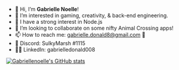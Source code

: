 - 👋 Hi, I’m <b>Gabrielle Noelle</b>!
- 👀 I’m interested in gaming, creativity, & back-end engineering.
- 👾 I have a strong interest in Node.js
- 💞️ I’m looking to collaborate on some nifty Animal Crossing apps!
- 📫 How to reach me: gabrielle.donald8@gmail.com 📨
- 👾 Discord: SulkyMarsh #1115
- 👩‍💻 LinkedIn: gabrielledonald008

[![Gabriellenoelle's GitHub stats](https://github-readme-stats.vercel.app/api?username=gabriellenoelle)](https://github.com/anuraghazra/github-readme-stats)



<!---
gabriellenoelle/gabriellenoelle is a ✨ special ✨ repository because its `README.md` (this file) appears on your GitHub profile.
You can click the Preview link to take a look at your changes.
--->
